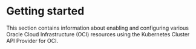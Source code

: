 # Getting started

This section contains information about enabling and configuring various Oracle Cloud Infrastructure (OCI) resources using the Kubernetes Cluster API Provider for OCI.
